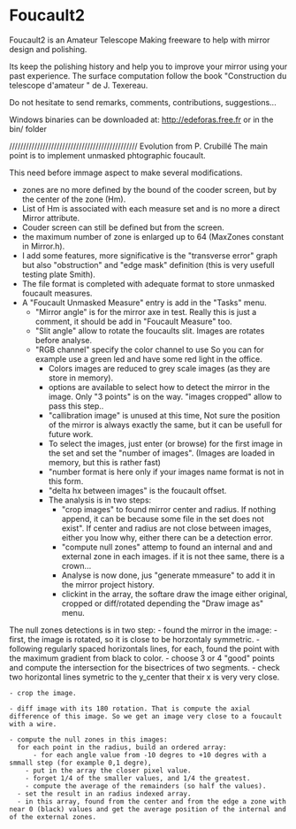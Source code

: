 # Foucault2
Foucault2 is an Amateur Telescope Making freeware to help with mirror design and polishing.

Its keep the polishing history and help you to improve your mirror using your past experience.
The surface computation follow the book "Construction du telescope d'amateur " de J. Texereau.

Do not hesitate to send remarks, comments, contributions, suggestions...

Windows binaries can be downloaded at: 
http://edeforas.free.fr
or
in the bin/ folder

//////////////////////////////////////////////
Evolution from P. Crubillé
The main point is to implement unmasked phtographic foucault.

This need before immage aspect to make several modifications.
- zones are no more defined by the bound of the cooder screen, but by the center of  the zone (Hm).
- List of Hm is associated with each measure set and is no more a direct Mirror attribute.
- Couder screen can still be defined but from the screen.
- the maximum number of zone is enlarged up to 64 (MaxZones constant in Mirror.h).
- I add some features, more significative is the "transverse error" graph but also "obstruction" and "edge mask" definition (this is very usefull testing plate Smith).
- The file format is completed with adequate format to store unmasked foucault measures.
- A "Foucault Unmasked Measure" entry is add in the "Tasks" menu.
  - "Mirror angle" is for the mirror axe in test. Really this is just a comment, it should be add in "Foucault Measure" too.
  - "Slit angle" allow to rotate the foucaults slit. Images are rotates before analyse.
  - "RGB channel" specify the color channel to use So you can for example use a green led and have some red light in the office.
    - Colors images are reduced to grey scale images (as they are store in memory).
    - options are available to select how to detect the mirror in the image. Only "3 points" is on the way. "images cropped" allow to pass this step..
    - "callibration image" is unused at this time, Not sure the position of the mirror is always exactly the same, but it can be usefull for future work.
    - To select the images, just enter (or browse) for the first image in the set and set the "number of images". (Images are loaded in memory, but this is rather fast)
    - "number format is here only if your images name format is not in this form.
    - "delta hx between images" is the foucault offset.
    - The analysis is in two steps:
      - "crop images" to found mirror center and radius. If nothing append, it can be because some file in the set does not exist". If center and radius are not close between images, either you lnow why, either there can be a detection error.
      - "compute null zones" attemp to found an internal and and external zone in each images. if it is not thee same, there is a crown...
      - Analyse is now done, jus "generate mmeasure" to add it in the mirror project history.
      - clickint in the array, the softare draw the image either original, cropped or diff/rotated depending the "Draw image as" menu.


The null zones detections is in two step:
    - found the mirror in the image:
      - first, the image is rotated, so it is close to be horzontaly symmetric.
      - following regularly spaced horizontals lines, for each, found the point 
 with the maximum gradient from black to color.
      - choose 3 or 4 "good" points and compute the intersection for the bisectrices of two segments.
      - check two horizontal lines symetric to the y_center that their x is very very close.

    - crop the image.
    
    - diff image with its 180 rotation. That is compute the axial difference of this image. So we get an image very close to a foucault with a wire.

    - compute the null zones in this images:
      for each point in the radius, build an ordered array:
      	  - for each angle value from -10 degres to +10 degres with a smmall step (for example 0,1 degre),
	    - put in the array the closer pixel value.
	    - forget 1/4 of the smaller values, and 1/4 the greatest.
	    - compute the average of the remainders (so half the values).
	  - set the result in an radius indexed array.
	  - in this array, found from the center and from the edge a zone with near 0 (black) values and get the average position of the internal and of the external zones.
	  
